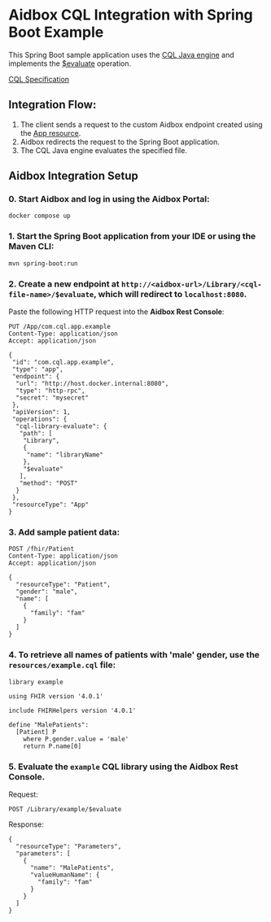 # Aidbox CQL Integration with Spring Boot Example

This Spring Boot sample application uses the [CQL Java engine](https://github.com/cqframework/clinical_quality_language) and implements the [$evaluate](https://build.fhir.org/ig/HL7/cql-ig/OperationDefinition-cql-library-evaluate.html) operation.

[CQL Specification](https://build.fhir.org/ig/HL7/cql/)

## Integration Flow:
1. The client sends a request to the custom Aidbox endpoint created using the [App resource](https://docs.aidbox.app/app-development/aidbox-sdk/aidbox-apps).
2. Aidbox redirects the request to the Spring Boot application.
3. The CQL Java engine evaluates the specified file.

## Aidbox Integration Setup

### 0. Start Aidbox and log in using the Aidbox Portal:
```
docker compose up
```

### 1. Start the Spring Boot application from your IDE or using the Maven CLI:
```
mvn spring-boot:run 
```

### 2. Create a new endpoint at `http://<aidbox-url>/Library/<cql-file-name>/$evaluate`, which will redirect to `localhost:8080`.

Paste the following HTTP request into the **Aidbox Rest Console**:
```
PUT /App/com.cql.app.example
Content-Type: application/json
Accept: application/json

{
 "id": "com.cql.app.example",
 "type": "app",
 "endpoint": {
  "url": "http://host.docker.internal:8080",
  "type": "http-rpc",
  "secret": "mysecret"
 },
 "apiVersion": 1,
 "operations": {
  "cql-library-evaluate": {
   "path": [
    "Library",
    {
     "name": "libraryName"
    },
    "$evaluate"
   ],
   "method": "POST"
  }
 },
 "resourceType": "App"
}
```

### 3. Add sample patient data:
```
POST /fhir/Patient
Content-Type: application/json
Accept: application/json

{
  "resourceType": "Patient",
  "gender": "male",
  "name": [
    {
      "family": "fam"
    }
  ]
}
```

### 4. To retrieve all names of patients with 'male' gender, use the `resources/example.cql` file:
```
library example

using FHIR version '4.0.1'

include FHIRHelpers version '4.0.1'

define "MalePatients":
  [Patient] P
    where P.gender.value = 'male'
    return P.name[0]
```

### 5. Evaluate the `example` CQL library using the Aidbox Rest Console.

Request:
```
POST /Library/example/$evaluate
```

Response:
```
{
  "resourceType": "Parameters",
  "parameters": [
    {
      "name": "MalePatients",
      "valueHumanName": {
        "family": "fam"
      }
    }
  ]
}
```
